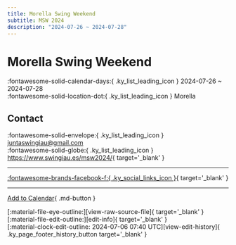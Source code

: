 ```yaml
---
title: Morella Swing Weekend
subtitle: MSW 2024
description: "2024-07-26 ~ 2024-07-28"
---
```


# Morella Swing Weekend 

:fontawesome-solid-calendar-days:{ .ky_list_leading_icon } 2024-07-26 ~ 2024-07-28  
:fontawesome-solid-location-dot:{ .ky_list_leading_icon } Morella  

## Contact

:fontawesome-solid-envelope:{ .ky_list_leading_icon } <juntaswingiau@gmail.com>  
:fontawesome-solid-globe:{ .ky_list_leading_icon } <https://www.swingiau.es/msw2024/>{ target='_blank' }  

---

 [:fontawesome-brands-facebook-f:{ .ky_social_links_icon }](https://www.facebook.com/MorellaSwingweekend){ target='_blank' }

---

[Add to Calendar](https://swing.news/ics/en/2024/es/morella-swing-weekend-2024.ics){ .md-button }

<div class="ky_page_footer" markdown>
<div class="ky_page_footer_trailing" markdown="span">
[:material-file-eye-outline:][view-raw-source-file]{ target='_blank' }
[:material-file-edit-outline:][edit-info]{ target='_blank' }
</div>
<div class="ky_page_footer_leading" markdown="span">
[:material-clock-edit-outline: 2024-07-06 07:40 UTC][view-edit-history]{ .ky_page_footer_history_button target='_blank' }
</div>
</div>

[view-raw-source-file]: https://github.com/swingdance/events/blob/main/2024/es/morella-swing-weekend-2024.json "View Raw Source File"
[edit-info]: https://github.com/swingdance/events/issues/new?assignees=&labels=update+event&projects=&template=03-update_entity.yml&title=%5B2024%2Fes%5D%20Morella%20Swing%20Weekend&region=es&year=2024&id=morella-swing-weekend-2024&name=Morella%20Swing%20Weekend&org_id= "Edit Info"

[view-edit-history]: https://github.com/swingdance/events/commits/main/2024/es/morella-swing-weekend-2024.json "View Edit History"
